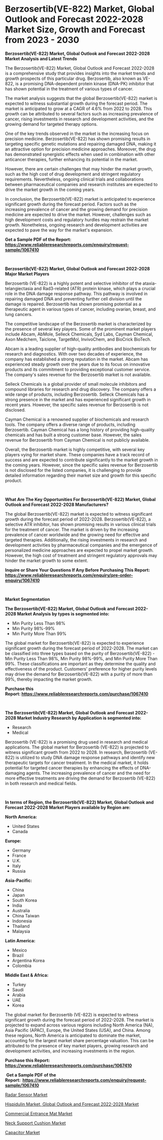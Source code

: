 <p><h1>Berzosertib(VE-822) Market, Global Outlook and Forecast 2022-2028 Market Size, Growth and Forecast from 2023 - 2030</h1></p><p><strong>Berzosertib(VE-822) Market, Global Outlook and Forecast 2022-2028 Market Analysis and Latest Trends</strong></p>
<p><p>The Berzosertib(VE-822) Market, Global Outlook and Forecast 2022-2028 is a comprehensive study that provides insights into the market trends and growth prospects of this particular drug. Berzosertib, also known as VE-822, is a promising DNA-dependent protein kinase (DNA-PK) inhibitor that has shown potential in the treatment of various types of cancer.</p><p>The market analysis suggests that the global Berzosertib(VE-822) market is expected to witness substantial growth during the forecast period. The market is anticipated to grow at a CAGR of 4.6% from 2022 to 2028. This growth can be attributed to several factors such as increasing prevalence of cancer, rising investments in research and development activities, and the growing demand for targeted therapy options.</p><p>One of the key trends observed in the market is the increasing focus on precision medicine. Berzosertib(VE-822) has shown promising results in targeting specific genetic mutations and repairing damaged DNA, making it an attractive option for precision medicine approaches. Moreover, the drug has demonstrated synergistic effects when used in combination with other anticancer therapies, further enhancing its potential in the market.</p><p>However, there are certain challenges that may hinder the market growth, such as the high cost of drug development and stringent regulatory requirements. Nevertheless, ongoing clinical trials and collaborations between pharmaceutical companies and research institutes are expected to drive the market growth in the coming years.</p><p>In conclusion, the Berzosertib(VE-822) market is anticipated to experience significant growth during the forecast period. Factors such as the increasing prevalence of cancer and the growing demand for precision medicine are expected to drive the market. However, challenges such as high development costs and regulatory hurdles may restrain the market growth. Nonetheless, ongoing research and development activities are expected to pave the way for the market's expansion.</p></p>
<p><strong>Get a Sample PDF of the Report:&nbsp; <a href="https://www.reliableresearchreports.com/enquiry/request-sample/1067410">https://www.reliableresearchreports.com/enquiry/request-sample/1067410</a></strong></p>
<p>&nbsp;</p>
<p><strong>Berzosertib(VE-822) Market, Global Outlook and Forecast 2022-2028 Major Market Players</strong></p>
<p><p>Berzosertib (VE-822) is a highly potent and selective inhibitor of the ataxia-telangiectasia and Rad3-related (ATR) protein kinase, which plays a crucial role in the DNA damage response pathway. This pathway is involved in repairing damaged DNA and preventing further cell division until the damage is repaired. Berzosertib has shown promising potential as a therapeutic agent in various types of cancer, including ovarian, breast, and lung cancers.</p><p>The competitive landscape of the Berzosertib market is characterized by the presence of several key players. Some of the prominent market players include Abcam, AbMole, Selleck Chemicals, Syd Labs, Cayman Chemical, Axon Medchem, Taiclone, TargetMol, InvivoChem, and BioCrick BioTech.</p><p>Abcam is a leading supplier of high-quality antibodies and biochemicals for research and diagnostics. With over two decades of experience, the company has established a strong reputation in the market. Abcam has experienced steady growth over the years due to its focus on innovative products and its commitment to providing exceptional customer service. The company's sales revenue for the Berzosertib market is not available.</p><p>Selleck Chemicals is a global provider of small molecule inhibitors and compound libraries for research and drug discovery. The company offers a wide range of products, including Berzosertib. Selleck Chemicals has a strong presence in the market and has experienced significant growth in recent years. However, the specific sales revenue for Berzosertib is not disclosed.</p><p>Cayman Chemical is a renowned supplier of biochemicals and research tools. The company offers a diverse range of products, including Berzosertib. Cayman Chemical has a long history of providing high-quality chemicals and has built a strong customer base. However, the sales revenue for Berzosertib from Cayman Chemical is not publicly available.</p><p>Overall, the Berzosertib market is highly competitive, with several key players vying for market share. These companies have a track record of success and are expected to contribute significantly to the market growth in the coming years. However, since the specific sales revenue for Berzosertib is not disclosed for the listed companies, it is challenging to provide detailed information regarding their market size and growth for this specific product.</p></p>
<p>&nbsp;</p>
<p><strong>What Are The Key Opportunities For Berzosertib(VE-822) Market, Global Outlook and Forecast 2022-2028 Manufacturers?</strong></p>
<p><p>The global Berzosertib(VE-822) market is expected to witness significant growth during the forecast period of 2022-2028. Berzosertib(VE-822), a selective ATR inhibitor, has shown promising results in various clinical trials for the treatment of cancer. The market is driven by the increasing prevalence of cancer worldwide and the growing need for effective and targeted therapies. Additionally, the rising investments in research and development activities by pharmaceutical companies and the emergence of personalized medicine approaches are expected to propel market growth. However, the high cost of treatment and stringent regulatory approvals may hinder the market growth to some extent.</p></p>
<p><strong>Inquire or Share Your Questions If Any Before Purchasing This Report: <a href="https://www.reliableresearchreports.com/enquiry/pre-order-enquiry/1067410">https://www.reliableresearchreports.com/enquiry/pre-order-enquiry/1067410</a></strong></p>
<p>&nbsp;</p>
<p><strong>Market Segmentation</strong></p>
<p><strong>The Berzosertib(VE-822) Market, Global Outlook and Forecast 2022-2028 Market Analysis by types is segmented into:</strong></p>
<p><ul><li>Min Purity Less Than 98%</li><li>Min Purity 98%-99%</li><li>Min Purity More Than 99%</li></ul></p>
<p><p>The global market for Berzosertib(VE-822) is expected to experience significant growth during the forecast period of 2022-2028. The market can be classified into three types based on the purity of Berzosertib(VE-822) - Min Purity Less Than 98%, Min Purity 98%-99%, and Min Purity More Than 99%. These classifications are important as they determine the quality and effectiveness of the product. Customers' preference for higher purity levels may drive the demand for Berzosertib(VE-822) with a purity of more than 99%, thereby impacting the market growth.</p></p>
<p><strong>Purchase this Report:&nbsp;<a href="https://www.reliableresearchreports.com/purchase/1067410">https://www.reliableresearchreports.com/purchase/1067410</a></strong></p>
<p>&nbsp;</p>
<p><strong>The Berzosertib(VE-822) Market, Global Outlook and Forecast 2022-2028 Market Industry Research by Application is segmented into:</strong></p>
<p><ul><li>Research</li><li>Medical</li></ul></p>
<p><p>Berzosertib (VE-822) is a promising drug used in research and medical applications. The global market for Berzosertib (VE-822) is projected to witness significant growth from 2022 to 2028. In research, Berzosertib (VE-822) is utilized to study DNA damage response pathways and identify new therapeutic targets for cancer treatment. In the medical market, it holds potential for targeted cancer therapies by enhancing the effects of DNA-damaging agents. The increasing prevalence of cancer and the need for more effective treatments are driving the demand for Berzosertib (VE-822) in both research and medical fields.</p></p>
<p>&nbsp;</p>
<p><strong>In terms of Region, the Berzosertib(VE-822) Market, Global Outlook and Forecast 2022-2028 Market Players available by Region are:</strong></p>
<p>
    <p> <strong> North America: </strong>
        <ul>
            <li>United States</li>
            <li>Canada</li>
        </ul>
        </p> 
    <p> <strong> Europe: </strong>
        <ul>
            <li>Germany</li>
            <li>France</li>
            <li>U.K.</li>
            <li>Italy</li>
            <li>Russia</li>
        </ul>
        </p> 
    <p> <strong> Asia-Pacific: </strong>
        <ul>
            <li>China</li>
            <li>Japan</li>
            <li>South Korea</li>
            <li>India</li>
            <li>Australia</li>
            <li>China Taiwan</li>
            <li>Indonesia</li>
            <li>Thailand</li>
            <li>Malaysia</li>
        </ul>
        </p> 
    <p> <strong> Latin America: </strong>
        <ul>
            <li>Mexico</li>
            <li>Brazil</li>
            <li>Argentina Korea</li>
            <li>Colombia</li>
        </ul>
        </p> 
    <p> <strong> Middle East & Africa: </strong>
        <ul>
            <li>Turkey</li>
            <li>Saudi</li>
            <li>Arabia</li>
            <li>UAE</li>
            <li>Korea</li>
        </ul>
    </p>
    </p>
<p><p>The global market for Berzosertib (VE-822) is expected to witness significant growth during the forecast period of 2022-2028. The market is projected to expand across various regions including North America (NA), Asia Pacific (APAC), Europe, the United States (USA), and China. Among these regions, North America is anticipated to dominate the market, accounting for the largest market share percentage valuation. This can be attributed to the presence of key market players, growing research and development activities, and increasing investments in the region.</p></p>
<p><strong>Purchase this Report: <a href="https://www.reliableresearchreports.com/purchase/1067410">https://www.reliableresearchreports.com/purchase/1067410</a></strong></p>
<p>&nbsp;<strong>Get a Sample PDF of the Report:&nbsp;&nbsp;<a href="https://www.reliableresearchreports.com/enquiry/request-sample/1067410">https://www.reliableresearchreports.com/enquiry/request-sample/1067410</a></strong></p>
<p><strong></strong></p>
<p><p><a href="https://www.linkedin.com/pulse/radar-sensor-market-size-share-amp-trends-analysis-report-application-culff/">Radar Sensor Market</a></p><p><a href="https://github.com/GroverBarry/Market-Research-Report-List-1/blob/main/hispidulin-market-global-outlook-and-forecast-2022-2028-market.md">Hispidulin Market, Global Outlook and Forecast 2022-2028 Market</a></p><p><a href="https://medium.com/@emmyrolfson8689/commercial-entrance-mat-market-size-growth-forecast-2023-2030-c8e61c21aaa1">Commercial Entrance Mat Market</a></p><p><a href="https://medium.com/@ameliahaleyi77567/neck-support-cushion-market-size-growth-forecast-2023-2030-af76bfb56e50">Neck Support Cushion Market</a></p><p><a href="https://www.linkedin.com/pulse/capacitor-market-share-amp-new-trends-analysis-report-type-application-xplef/">Capacitor Market</a></p></p>